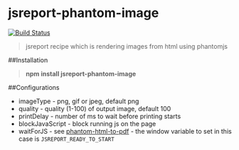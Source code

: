 # jsreport-phantom-image
[![Build Status](https://travis-ci.org/jsreport/jsreport-phantom-image.png?branch=master)](https://travis-ci.org/jsreport/jsreport-phantom-image)

> jsreport recipe which is rendering images from html using phantomjs

##Installation

> **npm install jsreport-phantom-image**

##Configurations

- imageType - png, gif or jpeg, default png
- quality - quality (1-100) of output image, default 100
- printDelay - number of ms to wait before printing starts
- blockJavaScript - block running js on the page
- waitForJS - see [phantom-html-to-pdf](https://github.com/pofider/phantom-html-to-pdf) - the window variable to set in this case is `JSREPORT_READY_TO_START`
